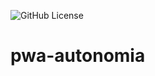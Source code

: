![GitHub License](https://img.shields.io/github/license/nildinho/https%3A%2F%2Fgithub.com%2Fnildinho%2Fpwa-autonomia)



# pwa-autonomia
